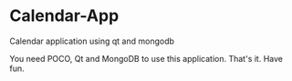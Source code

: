 # Calendar-App
Calendar application using qt and mongodb

You need POCO, Qt and MongoDB to use this application.
That's it. Have fun.
